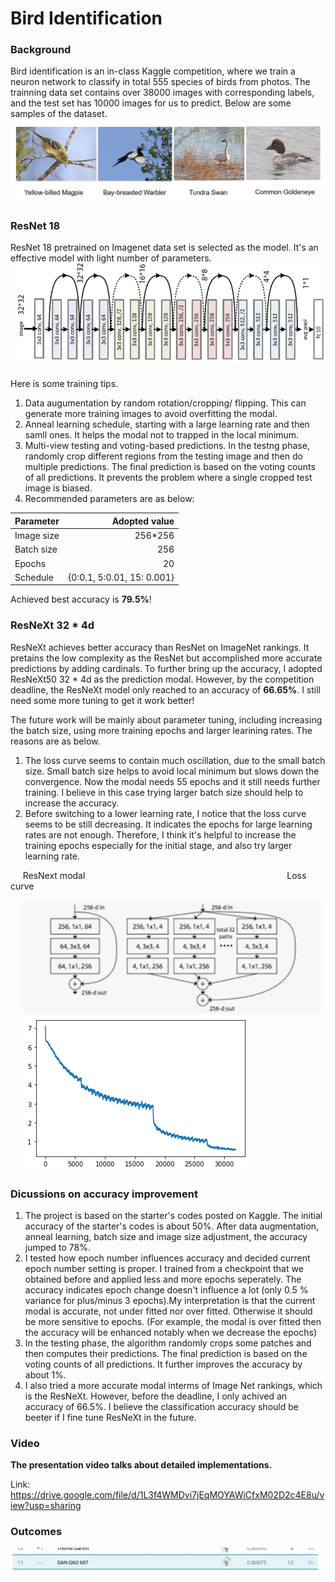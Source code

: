 # Bird Identification
### Background
Bird identification is an in-class Kaggle competition, where we train a neuron network to classify in total 555 species of birds from photos. 
The trainning data set contains over 38000 images with corresponding labels, and the test set has 10000 images for us to predict. Below are some samples of the dataset.
![Examples from the data set](https://github.com/alecgao066/Bird-identification/blob/main/Demo/examples.JPG)
### ResNet 18
ResNet 18 pretrained on Imagenet data set is selected as the model. It's an effective model with light number of parameters. 
![ResNet 18](https://github.com/alecgao066/Bird-identification/blob/main/Demo/res18.JPG)

Here is some training tips.
1. Data augumentation by random rotation/cropping/ flipping. This can generate more training images to avoid overfitting the modal.
2. Anneal learning schedule, starting with a large learning rate and then samll ones. It helps the modal not to trapped in the local minimum. 
3. Multi-view testing and voting-based predictions. In the testng phase, randomly crop different regions from the testing image and then do multiple predictions. The final prediction is based on the voting counts of all predictions. It prevents the problem where a single cropped test image is biased.
4. Recommended parameters are as below:

| Parameter  | Adopted value |  
| --------   | -----:   | 
| Image size | 256*256  |  
| Batch size | 256      |  
| Epochs     |20        |
| Schedule   | {0:0.1, 5:0.01, 15: 0.001}      | 

Achieved best accuracy is **79.5%**!

### ResNeXt 32 * 4d
ResNeXt achieves better accuracy than ResNet on ImageNet rankings. It pretains the low complexity as the ResNet but accomplished more accurate predictions by adding cardinals. To further bring up the accuracy, I adopted ResNeXt50 32 * 4d as the prediction modal. However, by the competition deadline, the ResNeXt model only reached to an accuracy of **66.65%**. I still need some more tuning to get it work better!

The future work will be mainly about parameter tuning, including increasing the batch size, using more training epochs and larger learining rates. The reasons are as below. 
1. The loss curve seems to contain much oscillation, due to the small batch size. Small batch size helps to avoid local minimum but slows down the convergence. Now the modal needs 55 epochs and it still needs further training. I believe in this case trying larger batch size should help to increase the accuracy.
2. Before switching to a lower learning rate, I notice that the loss curve seems to be still decreasing. It indicates the epochs for large learning rates are not enough. Therefore, I think it's helpful to increase the training epochs especially for the initial stage, and also try larger learning rate.

&nbsp;&nbsp;&nbsp;&nbsp;&nbsp;ResNext modal&nbsp;&nbsp;&nbsp;&nbsp;&nbsp;&nbsp;&nbsp;&nbsp;&nbsp;&nbsp;&nbsp;&nbsp;&nbsp;&nbsp;&nbsp;&nbsp;&nbsp;&nbsp;&nbsp;&nbsp;&nbsp;&nbsp;&nbsp;&nbsp;&nbsp;&nbsp;&nbsp;&nbsp;&nbsp;&nbsp;&nbsp;&nbsp;&nbsp;&nbsp;&nbsp; &nbsp;&nbsp;&nbsp;&nbsp;&nbsp;&nbsp;&nbsp;&nbsp;&nbsp;&nbsp;&nbsp;&nbsp;&nbsp;&nbsp;&nbsp;&nbsp;&nbsp;&nbsp;&nbsp;&nbsp;&nbsp;&nbsp;&nbsp;&nbsp;&nbsp;&nbsp;&nbsp;&nbsp;&nbsp;&nbsp;&nbsp;&nbsp;&nbsp;&nbsp;&nbsp;&nbsp;&nbsp;&nbsp;&nbsp;&nbsp;&nbsp;&nbsp;&nbsp;&nbsp;&nbsp;&nbsp;Loss curve

&nbsp;&nbsp;&nbsp;&nbsp;&nbsp;![ResNext](https://github.com/alecgao066/Bird-identification/blob/main/Demo/resnext.JPG) &nbsp;&nbsp;&nbsp;&nbsp;&nbsp;![Loss curve](https://github.com/alecgao066/Bird-identification/blob/main/Demo/download2.png)

### Dicussions on accuracy improvement
1. The project is based on the starter's codes posted on Kaggle. The initial accuracy of the starter's codes is about 50%. After data augmentation, anneal learning, batch size and image size adjustment, the accuracy jumped to 78%.
2. I tested how epoch number influences accuracy and decided current epoch number setting is proper. I trained from a checkpoint that we obtained before and applied less and more epochs seperately. The accuracy indicates epoch change doesn't influence a lot (only 0.5 % variance for plus/minus 3 epochs).My interpretation is that the current modal is accurate, not under fitted nor over fitted. Otherwise it should be more sensitive to epochs. (For example, the modal is over fitted then the accuracy will be enhanced notably when we decrease the epochs)
3. In the testing phase, the algorithm randomly crops some patches and then computes their predictions. The final prediction is based on the voting counts of all predictions. It further improves the accuracy by about 1%.
4. I also tried a more accurate modal interms of Image Net rankings, which is the ResNeXt. However, before the deadline, I only achived an accuracy of 66.5%. I believe the classification accuracy should be beeter if I fine tune ResNeXt in the future.
### Video
**The presentation video talks about detailed implementations.**

Link: https://drive.google.com/file/d/1L3f4WMDvi7jEqMOYAWiCfxM02D2c4E8u/view?usp=sharing
### Outcomes

![Outcomes](https://github.com/alecgao066/Bird-identification/blob/main/Demo/rankKaggle.JPG)
